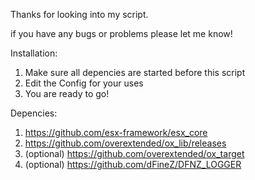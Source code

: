 Thanks for looking into my script. 

if you have any bugs or problems please let me know!

Installation: 
1. Make sure all depencies are started before this script
2. Edit the Config for your uses
3. You are ready to go!

Depencies:
1. https://github.com/esx-framework/esx_core
2. https://github.com/overextended/ox_lib/releases
3. (optional) https://github.com/overextended/ox_target
4. (optional) https://github.com/dFineZ/DFNZ_LOGGER
